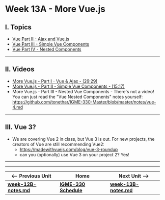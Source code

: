 # Week 13A - More Vue.js

## I. Topics
- [Vue Part II - Ajax and Vue.js](https://github.com/tonethar/IGME-330-Master/blob/master/notes/vue-2.md)
- [Vue Part III - Simple Vue Components](https://github.com/tonethar/IGME-330-Master/blob/master/notes/vue-3.md)
- [Vue Part IV - Nested Components](https://github.com/tonethar/IGME-330-Master/blob/master/notes/vue-4.md)

<hr>

## II. Videos

- [More Vue.js - Part I - Vue & Ajax - (26:29)](https://video.rit.edu/Watch/Ao8n6ZFf)
- [More Vue.js - Part II - Simple Vue Components - (15:17)](https://video.rit.edu/Watch/Jo2k6XDz)
- More Vue.js - Part III - Nested Vue Components - There's not a video! You can just read the "Vue Nested Components" notes yourself: https://github.com/tonethar/IGME-330-Master/blob/master/notes/vue-4.md

<hr>

## III. Vue 3?

- We are covering Vue 2 in class, but Vue 3 is out. For new projects, the creators of Vue are still recommending Vue2:
  - https://madewithvuejs.com/blog/vue-3-roundup
  - can you (optionally) use Vue 3 on your project 2? Yes!

<!--
# Week 13A - Storing data in cloud

## I. Topics
- [Project 2](../projects/project-2.md) requirements have been posted for a while now, and deliverables are due soon! The major components of this project are:
  - It "mashes up" two or more web services to do something useful or entertaining
  - It uses an MVVM framework such as Vue.js to update the page, and does NOT do DOM manipulation via methods such as `document.querySelector()`
  - It stores data *locally* via webstorage
  - It stores data in *the cloud* via Firebase
- So the last piece you need to do project 2 is to get some mojo in Firebase - here are the Firebase exercises/demos:
  - [1 - Intro to Firebase](https://github.com/tonethar/IGME-330-Master/blob/master/notes/firebase-1.md)
  - [2 - Firebase Highscore App](https://github.com/tonethar/IGME-330-Master/blob/master/notes/firebase-2.md)
  - [3 - Firebase Highscore Viewer](https://github.com/tonethar/IGME-330-Master/blob/master/notes/firebase-3.md)
  - [4 - Firebase "Draw & Share" App](https://github.com/tonethar/IGME-330-Master/blob/master/notes/firebase-4.md)
  
**Note:** If you do not follow along and understand what we are doing in these four Firebase chapters, you will have a difficult time meeting the cloud storage requirement of Project 2. 

## II. Video Links

- [Firebase - Part I - Intro - (15:00)](https://video.rit.edu/Watch/Gb6n8C5D)
- [Firebase - Part II - High Score App - (11:08)](https://video.rit.edu/Watch/f9LFg38Q)
- [Firebase - Part III - High Score Viewer - (14:36)](https://video.rit.edu/Watch/Ce6i3E2P)
- [Firebase - Part IV - Draw & Share A - (15:42)](https://video.rit.edu/Watch/Gw84EzLn)
- [Firebase - Part IV - Draw & Share B - (10:42)](https://video.rit.edu/Watch/g6F4Mko3)
- [Firebase - Part IV - Draw & Share C - (17:05)](https://video.rit.edu/Watch/d7N9Biy4)
- [Firebase - Part IV - Draw & Share D - (18:19)](https://video.rit.edu/Watch/m7LWb8z3)

-->

<hr><hr>

| <-- Previous Unit | Home | Next Unit -->
| --- | --- | --- 
| [**week-12B-notes.md**](week-12B-notes.md)     |  [**IGME-330 Schedule**](../schedule.md) | [**week-13B-notes.md**](week-13B-notes.md)

